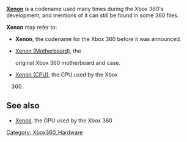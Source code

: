 **[Xenon](Xenon "wikilink")** is a codename used many times during the
Xbox 360's development, and mentions of it can still be found in some
360 files.

**Xenon** may refer to:

  + **Xenon**, the codename for the Xbox 360 before it was announced.
  + [Xenon (Motherboard)](Xenon_(Motherboard) "wikilink"), the

    original Xbox 360 motherboard and case.

  + [Xenon (CPU)](Xenon_(CPU) "wikilink"), the CPU used by the Xbox

    360.

## See also

  + [Xenos](Xenos "wikilink"), the GPU used by the Xbox 360

[Category: Xbox360_Hardware](Category_Xbox360_Hardware)
